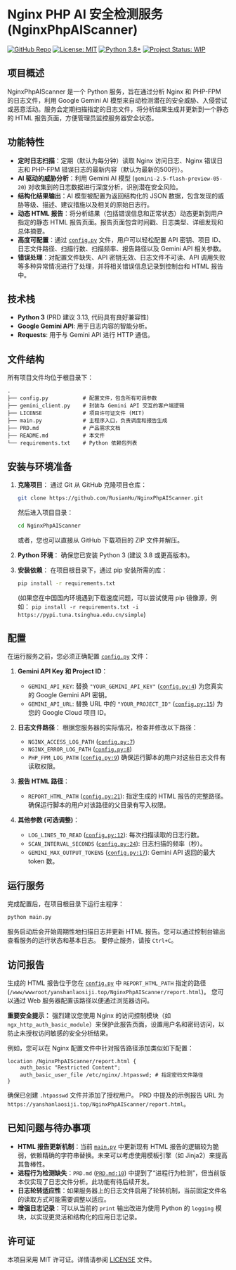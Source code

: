 # Nginx PHP AI 安全检测服务 (NginxPhpAIScanner)

[![GitHub Repo](https://img.shields.io/badge/GitHub-NginxPhpAIScanner-blue?logo=github)](https://github.com/RusianHu/NginxPhpAIScanner) [![License: MIT](https://img.shields.io/badge/License-MIT-yellow.svg)](LICENSE) [![Python 3.8+](https://img.shields.io/badge/python-3.8+-blue.svg)](https://www.python.org/downloads/) [![Project Status: WIP](https://img.shields.io/badge/repo%20status-WIP-green.svg)](https://github.com/RusianHu/NginxPhpAIScanner)

## 项目概述

NginxPhpAIScanner 是一个 Python 服务，旨在通过分析 Nginx 和 PHP-FPM 的日志文件，利用 Google Gemini AI 模型来自动检测潜在的安全威胁、入侵尝试或恶意活动。服务会定期扫描指定的日志文件，将分析结果生成并更新到一个静态的 HTML 报告页面，方便管理员监控服务器安全状态。

## 功能特性

*   **定时日志扫描**：定期（默认为每分钟）读取 Nginx 访问日志、Nginx 错误日志和 PHP-FPM 错误日志的最新内容（默认为最新的500行）。
*   **AI 驱动的威胁分析**：利用 Gemini AI 模型 (`gemini-2.5-flash-preview-05-20`) 对收集到的日志数据进行深度分析，识别潜在安全风险。
*   **结构化结果输出**：AI 模型被配置为返回结构化的 JSON 数据，包含发现的威胁等级、描述、建议措施以及相关的原始日志行。
*   **动态 HTML 报告**：将分析结果（包括错误信息和正常状态）动态更新到用户指定的静态 HTML 报告页面。报告页面包含时间戳、日志类型、详细发现和总体摘要。
*   **高度可配置**：通过 [`config.py`](config.py:0) 文件，用户可以轻松配置 API 密钥、项目 ID、日志文件路径、扫描行数、扫描频率、报告路径以及 Gemini API 相关参数。
*   **错误处理**：对配置文件缺失、API 密钥无效、日志文件不可读、API 调用失败等多种异常情况进行了处理，并将相关错误信息记录到控制台和 HTML 报告中。

## 技术栈

*   **Python 3** (PRD 建议 3.13, 代码具有良好兼容性)
*   **Google Gemini API**: 用于日志内容的智能分析。
*   **Requests**: 用于与 Gemini API 进行 HTTP 通信。

## 文件结构

所有项目文件均位于根目录下：

```
.
├── config.py           # 配置文件，包含所有可调参数
├── gemini_client.py    # 封装与 Gemini API 交互的客户端逻辑
├── LICENSE             # 项目许可证文件 (MIT)
├── main.py             # 主程序入口，负责调度和报告生成
├── PRD.md              # 产品需求文档
├── README.md           # 本文件
└── requirements.txt    # Python 依赖包列表
```

## 安装与环境准备

1.  **克隆项目**：
    通过 Git 从 GitHub 克隆项目仓库：
    ```bash
    git clone https://github.com/RusianHu/NginxPhpAIScanner.git
    ```
    然后进入项目目录：
    ```bash
    cd NginxPhpAIScanner
    ```
    或者，您也可以直接从 GitHub 下载项目的 ZIP 文件并解压。

2.  **Python 环境**：
    确保您已安装 Python 3 (建议 3.8 或更高版本)。

3.  **安装依赖**：
    在项目根目录下，通过 pip 安装所需的库：
    ```bash
    pip install -r requirements.txt
    ```
    (如果您在中国国内环境遇到下载速度问题，可以尝试使用 pip 镜像源，例如： `pip install -r requirements.txt -i https://pypi.tuna.tsinghua.edu.cn/simple`)

## 配置

在运行服务之前，您必须正确配置 [`config.py`](config.py:0) 文件：

1.  **Gemini API Key 和 Project ID**：
    *   `GEMINI_API_KEY`: 替换 `"YOUR_GEMINI_API_KEY"` ([`config.py:4`](config.py:4)) 为您真实的 Google Gemini API 密钥。
    *   `GEMINI_API_URL`: 替换 URL 中的 `"YOUR_PROJECT_ID"` ([`config.py:15`](config.py:15)) 为您的 Google Cloud 项目 ID。

2.  **日志文件路径**：
    根据您服务器的实际情况，检查并修改以下路径：
    *   `NGINX_ACCESS_LOG_PATH` ([`config.py:7`](config.py:7))
    *   `NGINX_ERROR_LOG_PATH` ([`config.py:8`](config.py:8))
    *   `PHP_FPM_LOG_PATH` ([`config.py:9`](config.py:9))
    确保运行脚本的用户对这些日志文件有读取权限。

3.  **报告 HTML 路径**：
    *   `REPORT_HTML_PATH` ([`config.py:21`](config.py:21)): 指定生成的 HTML 报告的完整路径。确保运行脚本的用户对该路径的父目录有写入权限。

4.  **其他参数 (可选调整)**：
    *   `LOG_LINES_TO_READ` ([`config.py:12`](config.py:12)): 每次扫描读取的日志行数。
    *   `SCAN_INTERVAL_SECONDS` ([`config.py:24`](config.py:24)): 日志扫描的频率（秒）。
    *   `GEMINI_MAX_OUTPUT_TOKENS` ([`config.py:17`](config.py:17)): Gemini API 返回的最大 token 数。

## 运行服务

完成配置后，在项目根目录下运行主程序：

```bash
python main.py
```

服务启动后会开始周期性地扫描日志并更新 HTML 报告。您可以通过控制台输出查看服务的运行状态和基本日志。
要停止服务，请按 `Ctrl+C`。

## 访问报告

生成的 HTML 报告位于您在 [`config.py`](config.py:21) 中 `REPORT_HTML_PATH` 指定的路径 (`/www/wwwroot/yanshanlaosiji.top/NginxPhpAIScanner/report.html`)。
您可以通过 Web 服务器配置该路径以便通过浏览器访问。

**重要安全提示：** 强烈建议您使用 Nginx 的访问控制模块（如 `ngx_http_auth_basic_module`）来保护此报告页面，设置用户名和密码访问，以防止未授权访问敏感的安全分析结果。

例如，您可以在 Nginx 配置文件中针对报告路径添加类似如下配置：

```nginx
location /NginxPhpAIScanner/report.html {
    auth_basic "Restricted Content";
    auth_basic_user_file /etc/nginx/.htpasswd; # 指定密码文件路径
}
```
确保已创建 `.htpasswd` 文件并添加了授权用户。
PRD 中提及的示例报告 URL 为 `https://yanshanlaosiji.top/NginxPhpAIScanner/report.html`。

## 已知问题与待办事项

*   **HTML 报告更新机制**：当前 [`main.py`](main.py:33-291) 中更新现有 HTML 报告的逻辑较为脆弱，依赖精确的字符串替换。未来可以考虑使用模板引擎（如 Jinja2）来提高其鲁棒性。
*   **进程行为检测缺失**：`PRD.md` ([`PRD.md:10`](PRD.md:10)) 中提到了“进程行为检测”，但当前版本仅实现了日志文件分析。此功能有待后续开发。
*   **日志轮转适应性**：如果服务器上的日志文件启用了轮转机制，当前固定文件名的读取方式可能需要调整以适应。
*   **增强日志记录**：可以从当前的 `print` 输出改进为使用 Python 的 `logging` 模块，以实现更灵活和结构化的应用日志记录。

## 许可证

本项目采用 MIT 许可证。详情请参阅 [LICENSE](LICENSE) 文件。